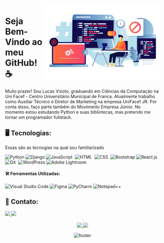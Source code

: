 <div margin=50em>
<img src="Programmer-Illustration.png" align=right width=375px>
</div>

# Seja Bem-Vindo ao meu GitHub! ☕️


 Muito prazer! Sou Lucas Vizoto, graduando em Ciências da Computação na Uni Facef - Centro Universitário Municipal de Franca. Atualmente trabalho como Auxiliar Técnico e Diretor de Marketing na empresa UniFacef JR. Por conta disso, faço parte também do Movimento Empresa Júnior. No momento estou estudando Python e suas bibliotecas, mas pretendo me tornar um programador fullstack.


<div>
  
  ## 🖥️ Tecnologias:
  
Essas são as tecnogias na qual sou familiarizado
  
  ![Python](https://img.shields.io/badge/python-3670A0?style=for-the-badge&logo=python&logoColor=ffdd54)
  ![Django](https://img.shields.io/badge/django-%23092E20.svg?style=for-the-badge&logo=django&logoColor=white)
  ![JavaScript](https://img.shields.io/badge/JavaScript-F7DF1E?style=for-the-badge&logo=javascript&logoColor=black)&nbsp;
  ![HTML](https://img.shields.io/badge/HTML5-E34F26?style=for-the-badge&logo=html5&logoColor=white)&nbsp;
  ![CSS](https://img.shields.io/badge/CSS3-1572B6?style=for-the-badge&logo=css3&logoColor=white)&nbsp;
  ![Bootstrap](https://img.shields.io/badge/bootstrap-%238511FA.svg?style=for-the-badge&logo=bootstrap&logoColor=white)
  ![React.js](https://img.shields.io/badge/React-20232A?style=for-the-badge&logo=react&logoColor=61DAFB)&nbsp;
  ![Git](https://img.shields.io/badge/GIT-E44C30?style=for-the-badge&logo=git&logoColor=white)&nbsp;
  ![WordPress](https://img.shields.io/badge/WordPress-%23117AC9.svg?style=for-the-badge&logo=WordPress&logoColor=white)
  ![Adobe Lightroom](https://img.shields.io/badge/Adobe%20Lightroom-31A8FF.svg?style=for-the-badge&logo=Adobe%20Lightroom&logoColor=white)
</div>

<div>
  
  #### 🛠️ Ferramentas Utilizadas:
  ![Visual Studio Code](https://img.shields.io/badge/Visual%20Studio%20Code-0078d7.svg?style=for-the-badge&logo=visual-studio-code&logoColor=white)
  ![Figma](https://img.shields.io/badge/figma-%23F24E1E.svg?style=for-the-badge&logo=figma&logoColor=white)
  ![PyCharm](https://img.shields.io/badge/pycharm-143?style=for-the-badge&logo=pycharm&logoColor=black&color=black&labelColor=green)
  ![Notepad++](https://img.shields.io/badge/Notepad++-90E59A.svg?style=for-the-badge&logo=notepad%2b%2b&logoColor=black)
</div>

####

####

  ## 📱 Contato:
<div> 
<a href="https://www.linkedin.com/in/lucasvizoto" target="_blank">
  <img src="https://img.shields.io/badge/-LinkedIn-%230077B5?style=for-the-badge&logo=linkedin&logoColor=white"  target="_blank">
</a>
<a href="mailto:lucas.vizoto@unifacefjr.com">
  <img src="https://img.shields.io/badge/-Gmail-%23333?style=for-the-badge&logo=gmail&logoColor=white" target="_blank">
</a>
</div>

####

####

<div align="center" margin=50em>
  <a href="https://github.com/LucasVizoto">
    <img height="180em" src="https://github-readme-stats.vercel.app/api/top-langs/?username=LucasVizoto&theme=dracula&hide_border=true&&layout=compact"/>
    <img height="180em" src="https://github-readme-stats.vercel.app/api?username=LucasVizoto&count_private=true&include_all_commits=true&show_icons=true&theme=dracula&hide_border=true&show_owner=true"/>
  </a>
</div>

<div align="center">

  ![footer](https://capsule-render.vercel.app/api?type=waving&color=%&section=footer&reversal=false&descAlignY=50&descSize=7)
  
</div>
